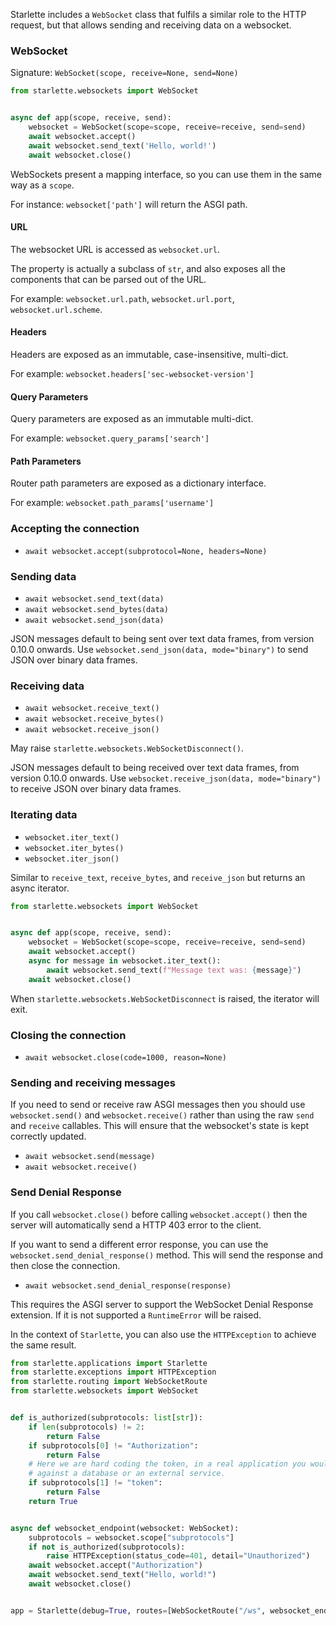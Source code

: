 
Starlette includes a `WebSocket` class that fulfils a similar role
to the HTTP request, but that allows sending and receiving data on a websocket.

### WebSocket

Signature: `WebSocket(scope, receive=None, send=None)`

```python
from starlette.websockets import WebSocket


async def app(scope, receive, send):
    websocket = WebSocket(scope=scope, receive=receive, send=send)
    await websocket.accept()
    await websocket.send_text('Hello, world!')
    await websocket.close()
```

WebSockets present a mapping interface, so you can use them in the same
way as a `scope`.

For instance: `websocket['path']` will return the ASGI path.

#### URL

The websocket URL is accessed as `websocket.url`.

The property is actually a subclass of `str`, and also exposes all the
components that can be parsed out of the URL.

For example: `websocket.url.path`, `websocket.url.port`, `websocket.url.scheme`.

#### Headers

Headers are exposed as an immutable, case-insensitive, multi-dict.

For example: `websocket.headers['sec-websocket-version']`

#### Query Parameters

Query parameters are exposed as an immutable multi-dict.

For example: `websocket.query_params['search']`

#### Path Parameters

Router path parameters are exposed as a dictionary interface.

For example: `websocket.path_params['username']`

### Accepting the connection

* `await websocket.accept(subprotocol=None, headers=None)`

### Sending data

* `await websocket.send_text(data)`
* `await websocket.send_bytes(data)`
* `await websocket.send_json(data)`

JSON messages default to being sent over text data frames, from version 0.10.0 onwards.
Use `websocket.send_json(data, mode="binary")` to send JSON over binary data frames.

### Receiving data

* `await websocket.receive_text()`
* `await websocket.receive_bytes()`
* `await websocket.receive_json()`

May raise `starlette.websockets.WebSocketDisconnect()`.

JSON messages default to being received over text data frames, from version 0.10.0 onwards.
Use `websocket.receive_json(data, mode="binary")` to receive JSON over binary data frames.

### Iterating data

* `websocket.iter_text()`
* `websocket.iter_bytes()`
* `websocket.iter_json()`

Similar to `receive_text`, `receive_bytes`, and `receive_json` but returns an
async iterator.

```python hl_lines="7-8"
from starlette.websockets import WebSocket


async def app(scope, receive, send):
    websocket = WebSocket(scope=scope, receive=receive, send=send)
    await websocket.accept()
    async for message in websocket.iter_text():
        await websocket.send_text(f"Message text was: {message}")
    await websocket.close()
```

When `starlette.websockets.WebSocketDisconnect` is raised, the iterator will exit.

### Closing the connection

* `await websocket.close(code=1000, reason=None)`

### Sending and receiving messages

If you need to send or receive raw ASGI messages then you should use
`websocket.send()` and `websocket.receive()` rather than using the raw `send` and
`receive` callables. This will ensure that the websocket's state is kept
correctly updated.

* `await websocket.send(message)`
* `await websocket.receive()`

### Send Denial Response

If you call `websocket.close()` before calling `websocket.accept()` then
the server will automatically send a HTTP 403 error to the client.

If you want to send a different error response, you can use the
`websocket.send_denial_response()` method. This will send the response
and then close the connection.

* `await websocket.send_denial_response(response)`

This requires the ASGI server to support the WebSocket Denial Response
extension. If it is not supported a `RuntimeError` will be raised.

In the context of `Starlette`, you can also use the `HTTPException` to achieve the same result.

```python
from starlette.applications import Starlette
from starlette.exceptions import HTTPException
from starlette.routing import WebSocketRoute
from starlette.websockets import WebSocket


def is_authorized(subprotocols: list[str]):
    if len(subprotocols) != 2:
        return False
    if subprotocols[0] != "Authorization":
        return False
    # Here we are hard coding the token, in a real application you would validate the token
    # against a database or an external service.
    if subprotocols[1] != "token":
        return False
    return True


async def websocket_endpoint(websocket: WebSocket):
    subprotocols = websocket.scope["subprotocols"]
    if not is_authorized(subprotocols):
        raise HTTPException(status_code=401, detail="Unauthorized")
    await websocket.accept("Authorization")
    await websocket.send_text("Hello, world!")
    await websocket.close()


app = Starlette(debug=True, routes=[WebSocketRoute("/ws", websocket_endpoint)])
```

<!-- Test the above with `npx wscat -c ws://localhost:8000/ws -s Authorization -s token` -->
